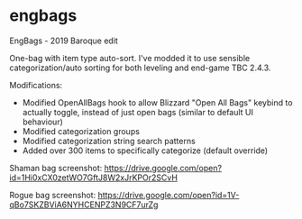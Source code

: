 # engbags
EngBags - 2019 Baroque edit

One-bag with item type auto-sort. I've modded it to use sensible categorization/auto sorting for both leveling and end-game TBC 2.4.3.

Modifications:

- Modified OpenAllBags hook to allow Blizzard "Open All Bags" keybind to actually toggle, instead of just open bags (similar to default UI behaviour)
- Modified categorization groups
- Modified categorization string search patterns
- Added over 300 items to specifically categorize (default override)


Shaman bag screenshot: https://drive.google.com/open?id=1Hi0xCX0zetWO7GftJ8W2xJrKPOr2SCvH

Rogue bag screenshot: https://drive.google.com/open?id=1V-qBo7SKZBViA6NYHCENPZ3N9CF7urZg

